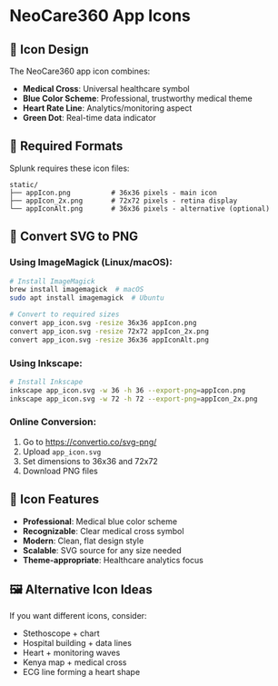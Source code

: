 # NeoCare360 App Icons

## 🎨 Icon Design

The NeoCare360 app icon combines:

-   **Medical Cross**: Universal healthcare symbol
-   **Blue Color Scheme**: Professional, trustworthy medical theme
-   **Heart Rate Line**: Analytics/monitoring aspect
-   **Green Dot**: Real-time data indicator

## 📐 Required Formats

Splunk requires these icon files:

```
static/
├── appIcon.png          # 36x36 pixels - main icon
├── appIcon_2x.png       # 72x72 pixels - retina display
└── appIconAlt.png       # 36x36 pixels - alternative (optional)
```

## 🔧 Convert SVG to PNG

### Using ImageMagick (Linux/macOS):

```bash
# Install ImageMagick
brew install imagemagick  # macOS
sudo apt install imagemagick  # Ubuntu

# Convert to required sizes
convert app_icon.svg -resize 36x36 appIcon.png
convert app_icon.svg -resize 72x72 appIcon_2x.png
convert app_icon.svg -resize 36x36 appIconAlt.png
```

### Using Inkscape:

```bash
# Install Inkscape
inkscape app_icon.svg -w 36 -h 36 --export-png=appIcon.png
inkscape app_icon.svg -w 72 -h 72 --export-png=appIcon_2x.png
```

### Online Conversion:

1. Go to https://convertio.co/svg-png/
2. Upload `app_icon.svg`
3. Set dimensions to 36x36 and 72x72
4. Download PNG files

## 🎯 Icon Features

-   **Professional**: Medical blue color scheme
-   **Recognizable**: Clear medical cross symbol
-   **Modern**: Clean, flat design style
-   **Scalable**: SVG source for any size needed
-   **Theme-appropriate**: Healthcare analytics focus

## 🖼️ Alternative Icon Ideas

If you want different icons, consider:

-   Stethoscope + chart
-   Hospital building + data lines
-   Heart + monitoring waves
-   Kenya map + medical cross
-   ECG line forming a heart shape
